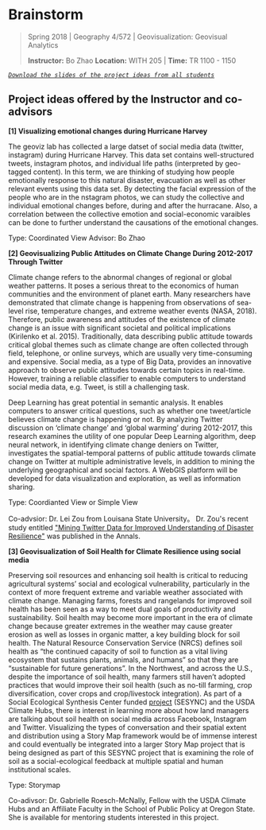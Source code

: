 # Brainstorm

> Spring 2018 | Geography 4/572 | Geovisualization: Geovisual Analytics
>
> **Instructor:** Bo Zhao  **Location:** WITH 205 | **Time:** TR 1100 - 1150


[*`Download the slides of the project ideas from all students`*](assets/3-brainstorm.pdf)


## Project ideas offered by the Instructor and co-advisors ##


**[1] Visualizing emotional changes during Hurricane Harvey**

The geoviz lab has collected a large datset of social media data (twitter, instagram) during Hurricane Harvey. This data set contains well-structured tweets, instagram photos, and individual life paths (interpreted by geo-tagged content). In this term, we are thinking of studying how people emotionally response to this natural disaster, evacuation as well as other relevant events using this data set. By detecting the facial expression of the people who are in the nstagram photos, we can study the collective and individual emotional changes before, during and after the hurracane. Also, a correlation between the collective emotion and social-economic varaibles can be done to further understand the causations of the emotional changes.

Type: Coordinated View
Advisor: Bo Zhao


**[2] Geovisualizing Public Attitudes on Climate Change During 2012-2017 Through Twitter**

Climate change refers to the abnormal changes of regional or global weather patterns. It poses a serious threat to the economics of human communities and the environment of planet earth. Many researchers have demonstrated that climate change is happening from observations of sea-level rise, temperature changes, and extreme weather events (NASA, 2018). Therefore, public awareness and attitudes of the existence of climate change is an issue with significant societal and political implications (Kirilenko et al. 2015). 
Traditionally, data describing public attitude towards critical global themes such as climate change are often collected through field, telephone, or online surveys, which are usually very time-consuming and expensive. Social media, as a type of Big Data, provides an innovative approach to observe public attitudes towards certain topics in real-time. However, training a reliable classifier to enable computers to understand social media data, e.g. Tweet, is still a challenging task. 

Deep Learning has great potential in semantic analysis. It enables computers to answer critical questions, such as whether one tweet/article believes climate change is happening or not. By analyzing Twitter discussion on ‘climate change’ and ‘global warming’ during 2012-2017, this research examines the utility of one popular Deep Learning algorithm, deep neural network, in identifying climate change deniers on Twitter, investigates the spatial-temporal patterns of public attitude towards climate change on Twitter at multiple administrative levels, in addition to mining the underlying geographical and social factors. A WebGIS platform will be developed for data visualization and exploration, as well as information sharing. 

Type: Coordianted View or Simple View

Co-advsior: Dr. Lei Zou from Louisana State University。 Dr. Zou's recent study entitled ["Mining Twitter Data for Improved Understanding of Disaster Resilience"](assets/lei-annals-2018) was published in the Annals.



**[3] Geovisualization of Soil Health for Climate Resilience using social media**

Preserving soil resources and enhancing soil health is critical to reducing agricultural systems’ social and ecological vulnerability, particularly in the context of more frequent extreme and variable weather associated with climate change. Managing farms, forests and rangelands for improved soil health has been seen as a way to meet dual goals of productivity and sustainability. Soil health may become more important in the era of climate change because greater extremes in the weather may cause greater erosion as well as losses in organic matter, a key building block for soil health. The Natural Resource Conservation Service (NRCS) defines soil health as “the continued capacity of soil to function as a vital living ecosystem that sustains plants, animals, and humans” so that they are “sustainable for future generations”. In the Northwest, and across the U.S., despite the importance of soil health, many farmers still haven’t adopted practices that would improve their soil health (such as no-till farming, crop diversification, cover crops and crop/livestock integration). As part of a Social Ecological Synthesis Center funded [project](https://www.sesync.org/project/propose-a-pursuit/soil-as-a-social-ecological-feedback-mapping-the-social-and-ecological) (SESYNC) and the USDA Climate Hubs, there is interest in learning more about how land managers are talking about soil health on social media across Facebook, Instagram and Twitter. Visualizing the types of conversation and their spatial extent and distribution using a Story Map framework would be of immense interest and could eventually be integrated into a larger Story Map project that is being designed as part of this SESYNC project that is examining the role of soil as a social-ecological feedback at multiple spatial and human institutional scales.

Type: Storymap

Co-adivsor: Dr. Gabrielle Roesch-McNally, Fellow with the USDA Climate Hubs and an Affiliate Faculty in the School of Public Policy at Oregon State. She is available for mentoring students interested in this project.
